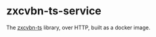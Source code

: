 # zxcvbn-ts-service

The [zxcvbn-ts](https://github.com/zxcvbn-ts/zxcvbn) library, over HTTP, built as a docker image.
